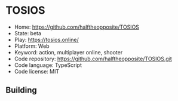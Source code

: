# TOSIOS

- Home: https://github.com/halftheopposite/TOSIOS
- State: beta
- Play: https://tosios.online/
- Platform: Web
- Keyword: action, multiplayer online, shooter
- Code repository: https://github.com/halftheopposite/TOSIOS.git
- Code language: TypeScript
- Code license: MIT

## Building
